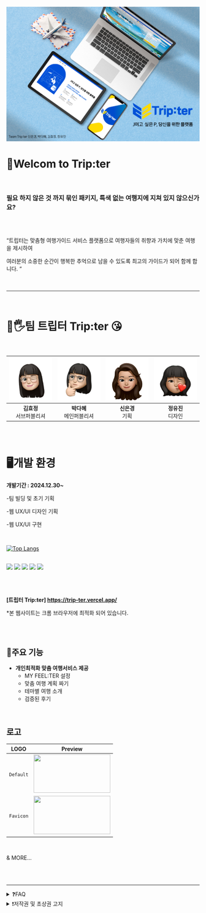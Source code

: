 ![표지](https://github.com/D-HYE/trip-ter/blob/new_shin/%ED%91%9C%EC%A7%801.jpg)
# 🛫**Welcom to Trip:ter**
<br/>


### 필요 하지 않은 것 까지 묶인 패키지, 특색 없는 여행지에 지쳐 있지 않으신가요?
<br/>
<br/>


“트립터는 맞춤형 여행가이드 서비스 플랫폼으로
여행자들의 취향과 가치에 맞춘 여행을 제시하여

여러분의 소중한 순간이 행복한 추억으로 남을 수 있도록
최고의 가이드가 되어 함께 합니다. “
<br/>
<br/>
<br/>


---
<br/>

# 🙌🖐팀 트립터 Trip:ter 😘
<br/>

| ![](https://github.com/D-HYE/trip-ter/blob/new_shin/%ED%9A%A8%EC%A0%95.png) | ![](https://github.com/D-HYE/trip-ter/blob/new_shin/%EB%8B%A4%ED%98%9C.png) | ![](https://github.com/D-HYE/trip-ter/blob/new_shin/%EC%9D%80%EA%B2%BD.png) | ![](https://github.com/D-HYE/trip-ter/blob/new_shin/%EC%9C%A0%EC%A7%84.png) |
| :------------: | :-------------: | :-------------: | :-------------: |
| **김효정** <br/> 서브퍼블리셔| **박다혜** <br/> 메인퍼블리셔 | **신은경** <br/> 기획 | **정유진** <br/> 디자인 |

<br/>
<br/>

# 🖥개발 환경

**개발기간 : 2024.12.30~**


-팀 빌딩 및 초기 기획

-웹 UX/UI 디자인 기획

-웹 UX/UI 구현

<br/>

[![Top Langs](https://github-readme-stats.vercel.app/api/top-langs/?username=D-HYE&layout=compact)](https://github.com/D-HYE/github-readme-stats)
<br/>
<br/>

![](https://img.shields.io/badge/HTML5-E34F26?style=for-the-badge&logo=html5&logoColor=white)
![](https://img.shields.io/badge/CSS-239120?&style=for-the-badge&logo=css3&logoColor=white)
![](https://img.shields.io/badge/JavaScript-F7DF1E?style=for-the-badge&logo=JavaScript&logoColor=white)
![](https://img.shields.io/badge/Sass-CC6699?style=for-the-badge&logo=sass&logoColor=white)
![](https://img.shields.io/badge/Figma-F24E1E?style=for-the-badge&logo=figma&logoColor=white)
<br/>
<br/>
<br/>
<br/>

**[트립터 Trip:ter]
https://trip-ter.vercel.app/**

  
*본 웹사이트는 크롬 브라우저에 최적화 되어 있습니다.

<br/>
<br/>

## 🎁주요 기능
- **개인최적화 맞춤 여행서비스 제공**
  - MY FEEL:TER 설정
  - 맞춤 여행 계획 짜기
  - 테마별 여행 소개
  - 검증된 후기
<br/>

 ## 로고  

|  LOGO | Preview |
| --- | --- |
| `Default` |<img src ="https://github.com/user-attachments/assets/e4b98b90-ce97-4084-a5b8-c2b9a3f9f546" width="200" height="100"/> |
| `Favicon` |<img src ="https://github.com/user-attachments/assets/a2d57ef3-7038-4d57-a4c1-74cb648d2a52" width="200" height="100"/> |
</br>

  & MORE...

<br/>
<br/>

---
  

<details><summary>❓FAQ</summary>
</details>  
<details><summary>❗저작권 및 초상권 고지</summary>
본 프로젝트는 [팀 Trip:ter-김효정, 박다혜, 신은경, 정유진]에 의해 개발되었습니다.
  
해당 프로젝트에 포함된 모든 콘텐츠(웹페이지, PPT, 이미지, 팀원 사진 등)는 저작권 및 초상권의 보호를 받으며, 
이 콘텐츠의 무단 사용, 복제, 배포, 수정 및 상업적 이용은 법적으로 금지되어 있습니다.

팀원 사진 및 기타 개인적인 이미지가 포함되어 있으므로, 이를 이용할 때는 반드시 팀원들의 동의를 받아야 합니다.
이 프로젝트의 콘텐츠를 무단 사용 및 배포할 시 저작권 침해 및 초상권 침해에 해당하며, 이에 대해 법적 책임이 발생할 수 있습니다.
</details>  

<br/>
<br/>

<br/>




